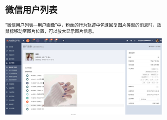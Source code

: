 # 微信用户列表

“微信用户列表—用户画像”中，粉丝的行为轨迹中包含回复图片类型的消息时，放鼠标移动至图片位置，可以放大显示图片信息。

![](/assets/1532338182%281%29.jpg)



